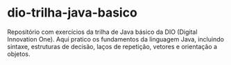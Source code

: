 # dio-trilha-java-basico
Repositório com exercícios da trilha de Java básico da DIO (Digital Innovation One). Aqui pratico os fundamentos da linguagem Java, incluindo sintaxe, estruturas de decisão, laços de repetição, vetores e orientação a objetos.
